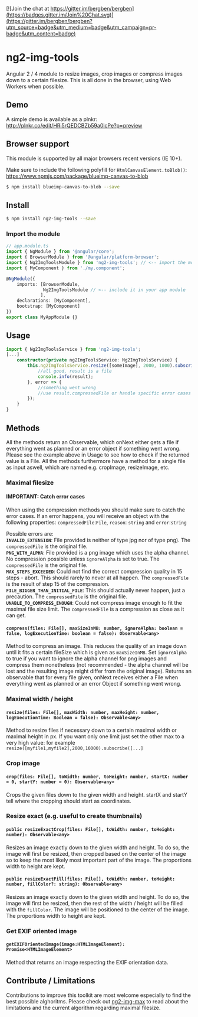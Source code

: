 [![Join the chat at https://gitter.im/bergben/bergben](https://badges.gitter.im/Join%20Chat.svg)](https://gitter.im/bergben/bergben?utm_source=badge&utm_medium=badge&utm_campaign=pr-badge&utm_content=badge)

# ng2-img-tools
Angular 2 / 4 module to resize images, crop images or compress images down to a certain filesize. This is all done in the browser, using Web Workers when possible.

## Demo
A simple demo is available as a plnkr: http://plnkr.co/edit/HRi5rQEDCBZb59a0lcPe?p=preview

## Browser support
This module is supported by all major browsers recent versions (IE 10+). 

Make sure to include the following polyfill for `HtmlCanvasElement.toBlob()`: https://www.npmjs.com/package/blueimp-canvas-to-blob

```bash
$ npm install blueimp-canvas-to-blob --save
```

## Install
```bash
$ npm install ng2-img-tools --save
```

### Import the module
```TypeScript
// app.module.ts
import { NgModule } from '@angular/core';
import { BrowserModule } from '@angular/platform-browser';
import { Ng2ImgToolsModule } from 'ng2-img-tools'; // <-- import the module
import { MyComponent } from './my.component';

@NgModule({
    imports: [BrowserModule,
              Ng2ImgToolsModule // <-- include it in your app module
             ],
    declarations: [MyComponent],  
    bootstrap: [MyComponent]
})
export class MyAppModule {}
```
## Usage
```TypeScript
import { Ng2ImgToolsService } from 'ng2-img-tools';
[...]
    constructor(private ng2ImgToolsService: Ng2ImgToolsService) {
        this.ng2ImgToolsService.resize([someImage], 2000, 1000).subscribe(result => {
            //all good, result is a file
            console.info(result);
        }, error => {
            //something went wrong 
            //use result.compressedFile or handle specific error cases individually
        });
    }
}
```
## Methods
All the methods return an Observable, which onNext either gets a file if everything went as planned or an error object if something went wrong. Please see the example above in Usage to see how to check if the returned value is a File.
All the methods furthermore have a method for a single file as input aswell, which are named e.g. cropImage, resizeImage, etc.

### Maximal filesize
#### IMPORTANT: Catch error cases
When using the compression methods you should make sure to catch the error cases. 
If an error happens, you will receive an object with the following properties: 
 `compressedFile`:`File`, `reason`: `string` and `error`:`string`

Possible errors are: <br /> 
<b>`INVALID_EXTENSION`</b>: File provided is neither of type jpg nor of type png). The `compressedFile` is the original file. <br />
<b>`PNG_WITH_ALPHA`</b>: File provided is a png image which uses the alpha channel. No compression possible unless `ignoreAlpha` is set to true. The `compressedFile` is the original file.<br />
<b>`MAX_STEPS_EXCEEDED`</b>: Could not find the correct compression quality in 15 steps - abort. This should rarely to never at all happen. The `compressedFile` is the result of step 15 of the compression.<br />
<b>`FILE_BIGGER_THAN_INITIAL_FILE`</b>: This should actually never happen, just a precaution. The `compressedFile` is the original file.<br />
<b>`UNABLE_TO_COMPRESS_ENOUGH`</b>: Could not compress image enough to fit the maximal file size limit. The `compressedFile` is a compression as close as it can get.<br />

#### `compress(files: File[], maxSizeInMB: number, ignoreAlpha: boolean = false, logExecutionTime: boolean = false): Observable<any>` 
Method to compress an image. This reduces the quality of an image down until it fits a certain fileSize which is given as `maxSizeInMB`.
Set `ignoreAlpha` to true if you want to ignore the alpha channel for png images and compress them nonetheless (not recommended - the alpha channel will be lost and the resulting image might differ from the original image).
Returns an observable that for every file given, onNext receives either a File when everything went as planned or an error Object if something went wrong. 

### Maximal width / height
#### `resize(files: File[], maxWidth: number, maxHeight: number, logExecutionTime: Boolean = false): Observable<any>` 
Method to resize files if necessary down to a certain maximal width or maximal height in px. If you want only one limit just set the other max to a very high value: for example `resize([myfile1,myfile2],2000,10000).subscribe([...]`

### Crop image
#### `crop(files: File[], toWidth: number, toHeight: number, startX: number = 0, startY: number = 0): Observable<any>` 
Crops the given files down to the given width and height. startX and startY tell where the cropping should start as coordinates.

### Resize exact (e.g. useful to create thumbnails)
#### `public resizeExactCrop(files: File[], toWidth: number, toHeight: number): Observable<any>` 
Resizes an image exactly down to the given width and height. To do so, the image will first be resized, then cropped based on the center of the image so to keep the most likely most important part of the image. The proportions width to height are kept. 

#### `public resizeExactFill(files: File[], toWidth: number, toHeight: number, fillColor?: string): Observable<any>` 
Resizes an image exactly down to the given width and height. To do so, the image will first be resized, then the rest of the width / height will be filled with the `fillColor`. The image will be positioned to the center of the image. The proportions width to height are kept. 

### Get EXIF oriented image 
#### `getEXIFOrientedImage(image:HTMLImageElement): Promise<HTMLImageElement>`
Method that returns an image respecting the EXIF orientation data.

## Contribute / Limitations
Contributions to improve this toolkit are most welcome especially to find the best possible alghoritms.
Please check out <a href="https://github.com/bergben/ng2-img-max">ng2-img-max</a> to read about the limitations and the current algorithm regarding maximal filesize.
